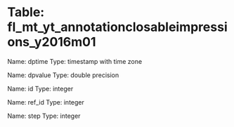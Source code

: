 Table: fl_mt_yt_annotationclosableimpressions_y2016m01
======================================================

Name: dptime
Type: timestamp with time zone

Name: dpvalue
Type: double precision

Name: id
Type: integer

Name: ref_id
Type: integer

Name: step
Type: integer

